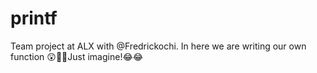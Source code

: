 # printf
Team project at ALX with @Fredrickochi. In here we are writing our own function 😲🤯🤯Just imagine!😂😂
